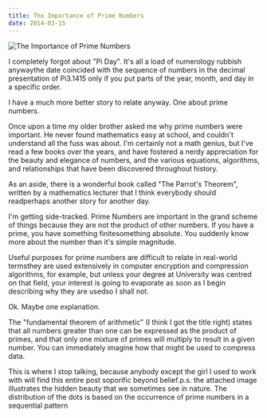 ```yaml
---
title: The Importance of Prime Numbers
date: 2014-03-15
---
```


![The Importance of Prime Numbers](https://source.unsplash.com/vP3pnOoCiYE/1600x900)

I completely forgot about "Pi Day". It's all a load of numerology rubbish anywaythe date coincided with the sequence of numbers in the decimal presentation of Pi3.1415 only if you put parts of the year, month, and day in a specific order.

I have a much more better story to relate anyway. One about prime numbers.

Once upon a time my older brother asked me why prime numbers were important. He never found mathematics easy at school, and couldn't understand all the fuss was about. I'm certainly not a math genius, but I've read a few books over the years, and have fostered a nerdy appreciation for the beauty and elegance of numbers, and the various equations, algorithms, and relationships that have been discovered throughout history.

As an aside, there is a wonderful book called "The Parrot's Theorem", written by a mathematics lecturer that I think everybody should readperhaps another story for another day.

I'm getting side-tracked. Prime Numbers are important in the grand scheme of things because they are not the product of other numbers. If you have a prime, you have something finitesomething absolute. You suddenly know more about the number than it's simple magnitude.

Useful purposes for prime numbers are difficult to relate in real-world termsthey are used extensively in computer encryption and compression algorithms, for example, but unless your degree at University was centred on that field, your interest is going to evaporate as soon as I begin describing why they are usedso I shall not.

Ok. Maybe one explanation.

The "fundamental theorem of arithmetic" (I think I got the title right) states that all numbers greater than one can be expressed as the product of primes, and that only one mixture of primes will multiply to result in a given number. You can immediately imagine how that might be used to compress data.

This is where I stop talking, because anybody except the girl I used to work with will find this entire post soporific beyond belief.p.s. the attached image illustrates the hidden beauty that we sometimes see in nature. The distribution of the dots is based on the occurrence of prime numbers in a sequential pattern